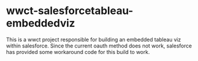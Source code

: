 # wwct-salesforcetableau-embeddedviz

This is a wwct project responsible for building an embedded tableau viz within salesforce. Since the current oauth method does not work, salesforce has provided some workaround code for this build to work.
